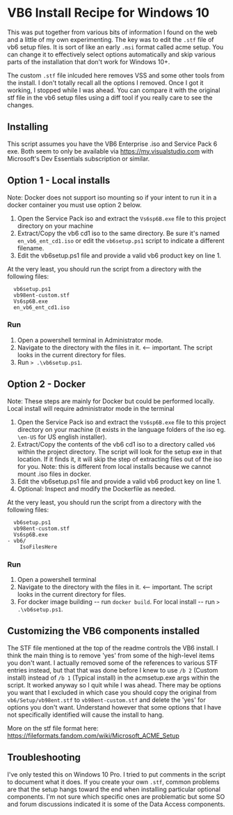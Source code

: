 # VB6 Install Recipe for Windows 10

This was put together from various bits of information I found on the web and a little of my own experimenting. The key was to edit the `.stf` file of vb6 setup files. It is sort of like an early `.msi` format called acme setup. You can change it to effectively select options automatically and skip various parts of the installation that don't work for Windows 10+.

The custom `.stf` file inlcuded here removes VSS and some other tools from the install. I don't totally recall all the options I removed. Once I got it working, I stopped while I was ahead. You can compare it with the original stf file in the vb6 setup files using a diff tool if you really care to see the changes.

## Installing

This script assumes you have the VB6 Enterprise .iso and Service Pack 6 exe. Both seem to only be available via https://my.visualstudio.com with Microsoft's Dev Essentials subscription or similar.

## Option 1 - Local installs

Note: Docker does not support iso mounting so if your intent to run it in a docker container you must use option 2 below.

1. Open the Service Pack iso and extract the `Vs6sp6B.exe` file to this project directory on your machine
2. Extract/Copy the vb6 cd1 iso to the same directory. Be sure it's named `en_vb6_ent_cd1.iso` or edit the `vb6setup.ps1` script to indicate a different filename.
3. Edit the vb6setup.ps1 file and provide a valid vb6 product key on line 1.

At the very least, you should run the script from a directory with the following files:

```
  vb6setup.ps1
  vb98ent-custom.stf
  Vs6sp6B.exe
  en_vb6_ent_cd1.iso
```

### Run

1. Open a powershell terminal in Administrator mode.
2. Navigate to the directory with the files in it. <-- important. The script looks in the current directory for files.
3. Run `> .\vb6setup.ps1`. 


## Option 2 - Docker

Note: These steps are mainly for Docker but could be performed locally. Local install will require administrator mode in the terminal

1. Open the Service Pack iso and extract the `Vs6sp6B.exe` file to this project directory on your machine (it exists in the language folders of the iso eg. `\en-US` for US english installer).
2. Extract/Copy the contents of the vb6 cd1 iso to a directory called `vb6` within the project directory. The script will look for the setup exe in that location. If it finds it, it will skip the step of extracting files out of the iso for you. Note: this is different from local installs because we cannot mount .iso files in docker.
3. Edit the vb6setup.ps1 file and provide a valid vb6 product key on line 1.
4. Optional: Inspect and modify the Dockerfile as needed.

At the very least, you should run the script from a directory with the following files:

```
  vb6setup.ps1
  vb98ent-custom.stf
  Vs6sp6B.exe
- vb6/
    IsoFilesHere
```

### Run
1. Open a powershell terminal
2. Navigate to the directory with the files in it. <-- important. The script looks in the current directory for files.
3. For docker image building -- run `docker build`. For local install -- run `> .\vb6setup.ps1`. 

## Customizing the VB6 components installed

The STF file mentioned at the top of the readme controls the VB6 install. I think the main thing is to remove 'yes' from some of the high-level items you don't want. I actually removed some of the references to various STF entries instead, but that that was done before I knew to use `/b 2` (Custom install) instead of `/b 1` (Typical install) in the acmsetup.exe args within the script. It worked anyway so I quit while I was ahead. There may be options you want that I excluded in which case you should copy the original from `vb6/Setup/vb98ent.stf` to `vb98ent-custom.stf` and delete the 'yes' for options you don't want. Understand however that some options that I have not specifically identified will cause the install to hang.

More on the stf file format here:
https://fileformats.fandom.com/wiki/Microsoft_ACME_Setup

## Troubleshooting

I've only tested this on Windows 10 Pro. I tried to put comments in the script to document what it does. If you create your own `.stf`, common problems are that the setup hangs toward the end when installing particular optional components. I'm not sure which specific ones are problematic but some SO and forum discussions indicated it is some of the Data Access components.
